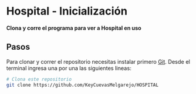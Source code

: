 # Hospital - Inicialización

**Clona y corre el programa para ver a Hospital en uso**

## Pasos

Para clonar y correr el repositorio necesitas instalar primero [Git](https://git-scm.com). Desde el terminal ingresa una por una las siguientes lineas:

```bash
# Clona este repositorio
git clone https://github.com/KeyCuevasMelgarejo/HOSPITAL
